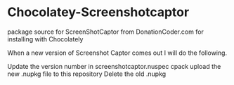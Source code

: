 # Chocolatey-Screenshotcaptor
package source for ScreenShotCaptor from DonationCoder.com for installing with Chocolately

When a new version of Screenshot Captor comes out I will do the following.

Update the version number in screenshotcaptor.nuspec
cpack
upload the new .nupkg file to this repository
Delete the old .nupkg
